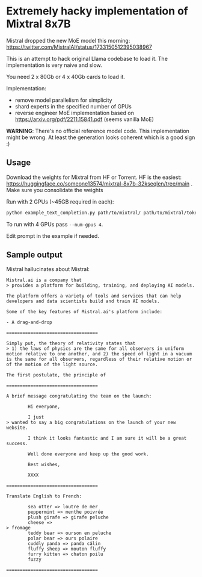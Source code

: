 # Extremely hacky implementation of Mixtral 8x7B

Mistral dropped the new MoE model this morning: https://twitter.com/MistralAI/status/1733150512395038967

This is an attempt to hack original Llama codebase to load it. The implementation is very naive and slow.

You need 2 x 80Gb or 4 x 40Gb cards to load it.

Implementation:
* remove model parallelism for simplicity
* shard experts in the specified number of GPUs
* reverse engineer MoE implementation based on https://arxiv.org/pdf/2211.15841.pdf (seems vanilla MoE)

**WARNING**: There's no official reference model code. This implementation might be wrong. At least the generation looks coherent which is a good sign :)

## Usage

Download the weights for Mixtral from HF or Torrent. HF is the easiest: https://huggingface.co/someone13574/mixtral-8x7b-32kseqlen/tree/main . Make sure you consolidate the weights

Run with 2 GPUs (~45GB required in each):

```bash
python example_text_completion.py path/to/mixtral/ path/to/mixtral/tokenizer.model
```

To run with 4 GPUs pass `--num-gpus 4`.

Edit prompt in the example if needed.

## Sample output

Mistral hallucinates about Mistral:

```
Mistral.ai is a company that
> provides a platform for building, training, and deploying AI models.

The platform offers a variety of tools and services that can help developers and data scientists build and train AI models.

Some of the key features of Mistral.ai's platform include:

- A drag-and-drop

==================================

Simply put, the theory of relativity states that
> 1) the laws of physics are the same for all observers in uniform motion relative to one another, and 2) the speed of light in a vacuum is the same for all observers, regardless of their relative motion or of the motion of the light source.

The first postulate, the principle of

==================================

A brief message congratulating the team on the launch:

        Hi everyone,

        I just
> wanted to say a big congratulations on the launch of your new website.

        I think it looks fantastic and I am sure it will be a great success.

        Well done everyone and keep up the good work.

        Best wishes,

        XXXX

==================================

Translate English to French:

        sea otter => loutre de mer
        peppermint => menthe poivrée
        plush girafe => girafe peluche
        cheese =>
> fromage
        teddy bear => ourson en peluche
        polar bear => ours polaire
        cuddly panda => panda câlin
        fluffy sheep => mouton fluffy
        furry kitten => chaton poilu
        fuzzy

==================================
```
